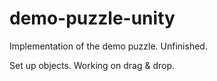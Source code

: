 demo-puzzle-unity
=================

Implementation of the demo puzzle. Unfinished.

Set up objects. Working on drag & drop.
